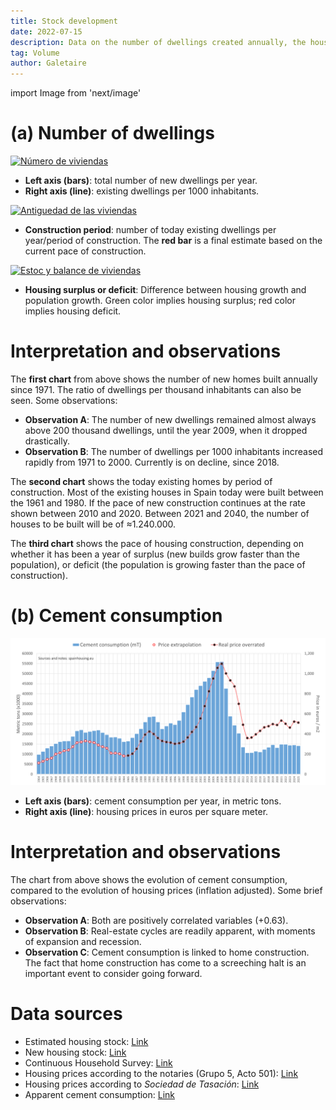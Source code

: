 ```yaml
---
title: Stock development
date: 2022-07-15
description: Data on the number of dwellings created annually, the housing stock balance, the ratio of dwellings per 1,000 inhabitants, as well as the evolution of cement consumption.
tag: Volume
author: Galetaire
---
```


import Image from 'next/image'

# (a) Number of dwellings

[![Número de viviendas](/images/nombrehabitatges.png)](/images/nombrehabitatges.png)

- **Left axis (bars)**: total number of new dwellings per year.
- **Right axis (line)**: existing dwellings per 1000 inhabitants.

[![Antiguedad de las viviendas](/images/anyhabitatges.png)](/images/anyhabitatges.png)

- **Construction period**: number of today existing dwellings per year/period of construction. The **red bar** is a final estimate based on the current pace of construction.

[![Estoc y balance de viviendas](/images/difhabitatges.png)](/images/difhabitatges.png)

- **Housing surplus or deficit**: Difference between housing growth and population growth. Green color implies housing surplus; red color implies housing deficit.

# Interpretation and observations

The **first chart** from above shows the number of new homes built annually since 1971. The ratio of dwellings per thousand inhabitants can also be seen. Some observations:

- **Observation A**: The number of new dwellings remained almost always above 200 thousand dwellings, until the year 2009, when it dropped drastically.
- **Observation B**: The number of dwellings per 1000 inhabitants increased rapidly from 1971 to 2000. Currently is on decline, since 2018.

The **second chart** shows the today existing homes by period of construction. Most of the existing houses in Spain today were built between the 1961 and 1980. If the pace of new construction continues at the rate shown between 2010 and 2020. Between 2021 and 2040, the number of houses to be built will be of ≈1.240.000.

The **third chart** shows the pace of housing construction, depending on whether it has been a year of surplus (new builds grow faster than the population), or deficit (the population is growing faster than the pace of construction).

# (b) Cement consumption

[![Consumo de cemento](/images/cement.png)](/images/cement.png)

- **Left axis (bars)**: cement consumption per year, in metric tons.
- **Right axis (line)**: housing prices in euros per square meter.

# Interpretation and observations

The chart from above shows the evolution of cement consumption, compared to the evolution of housing prices (inflation adjusted). Some brief observations:

- **Observation A**: Both are positively correlated variables (+0.63).
- **Observation B**: Real-estate cycles are readily apparent, with moments of expansion and recession.
- **Observation C**: Cement consumption is linked to home construction. The fact that home construction has come to a screeching halt is an important event to consider going forward.

# Data sources

- Estimated housing stock: [Link](https://apps.fomento.gob.es/BoletinOnline2/?nivel=2&orden=33000000)
- New housing stock: [Link](https://www.mitma.gob.es/informacion-para-el-ciudadano/informacion-estadistica/vivienda-y-actuaciones-urbanas/estadisticas/stock-de-vivienda-nueva/estadisticas-sobre-stock-de-vivienda-nueva)
- Continuous Household Survey: [Link](https://www.ine.es/dyngs/INEbase/en/operacion.htm?c=Estadistica_C&cid=1254736176952&menu=resultados&idp=1254735572981)
- Housing prices according to the notaries (Grupo 5, Acto 501): [Link](http://www.notariado.org/liferay/web/cien/estadisticas-al-completo)
- Housing prices according to _Sociedad de Tasación_: [Link](https://www.st-tasacion.es/informe-de-tendencias-digital/)
- Apparent cement consumption: [Link](https://tematicas.org/sintesis-economica/indicadores-de-produccion-y-demanda-nacional/consumo-aparente-de-cemento/)
